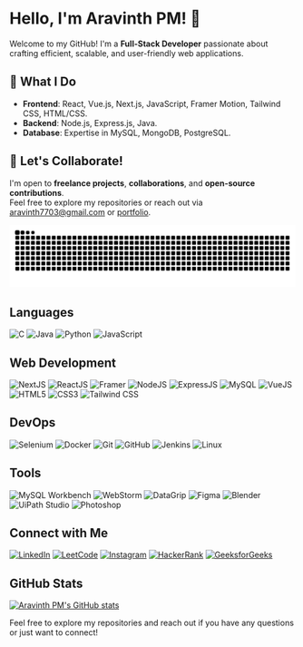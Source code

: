 # Hello, I'm Aravinth PM! 👋

Welcome to my GitHub! I'm a **Full-Stack Developer** passionate about crafting efficient, scalable, and user-friendly web applications.

## 🌟 What I Do
- **Frontend**: React, Vue.js, Next.js, JavaScript, Framer Motion, Tailwind CSS, HTML/CSS.
- **Backend**: Node.js, Express.js, Java.
- **Database**: Expertise in MySQL, MongoDB, PostgreSQL.


## 💼 Let's Collaborate!
I'm open to **freelance projects**, **collaborations**, and **open-source contributions**.  
Feel free to explore my repositories or reach out via [aravinth7703@gmail.com](mailto:aravinth7703@gmail.com) or [portfolio](https://aravinthpm.vercel.app).


<img src="https://raw.githubusercontent.com/aravinthpm77/aravinthpm77/output/snake.svg" alt="Snake animation" />

## Languages
![C](https://img.shields.io/badge/C-00599C?style=for-the-badge&logo=c&logoColor=white)
![Java](https://img.shields.io/badge/Java-007396?style=for-the-badge&logo=openjdk&logoColor=white)
![Python](https://img.shields.io/badge/Python-3776AB?style=for-the-badge&logo=python&logoColor=white)
![JavaScript](https://img.shields.io/badge/JavaScript-F7DF1E?style=for-the-badge&logo=javascript&logoColor=black)

## Web Development
![NextJS](https://img.shields.io/badge/NextJS-61DAFB?style=for-the-badge&logo=next.js&logoColor=black)
![ReactJS](https://img.shields.io/badge/ReactJS-61DAFB?style=for-the-badge&logo=react&logoColor=black)
![Framer](https://img.shields.io/badge/Framer%20Motion-FFFF00?style=for-the-badge&logo=framer&logoColor=black)
![NodeJS](https://img.shields.io/badge/Node.js-339933?style=for-the-badge&logo=node.js&logoColor=white)
![ExpressJS](https://img.shields.io/badge/Express.js-000000?style=for-the-badge&logo=express&logoColor=white)
![MySQL](https://img.shields.io/badge/MySQL-00758F?style=for-the-badge&logo=mysql&logoColor=white)
![VueJS](https://img.shields.io/badge/VueJS-61DAFB?style=for-the-badge&logo=vue.js&logoColor=black)
![HTML5](https://img.shields.io/badge/HTML5-E34F26?style=for-the-badge&logo=html5&logoColor=white)
![CSS3](https://img.shields.io/badge/CSS3-1572B6?style=for-the-badge&logo=css3&logoColor=white)
![Tailwind CSS](https://img.shields.io/badge/Tailwind%20CSS-38B2AC?style=for-the-badge&logo=tailwind-css&logoColor=white)

## DevOps
![Selenium](https://img.shields.io/badge/Selenium-43B02A?style=for-the-badge&logo=selenium&logoColor=white)
![Docker](https://img.shields.io/badge/Docker-2496ED?style=for-the-badge&logo=docker&logoColor=white)
![Git](https://img.shields.io/badge/Git-F05032?style=for-the-badge&logo=git&logoColor=white)
![GitHub](https://img.shields.io/badge/GitHub-181717?style=for-the-badge&logo=github&logoColor=white)
![Jenkins](https://img.shields.io/badge/Jenkins-D24939?style=for-the-badge&logo=jenkins&logoColor=white)
![Linux](https://img.shields.io/badge/Linux-FCC624?style=for-the-badge&logo=linux&logoColor=black)


## Tools
![MySQL Workbench](https://img.shields.io/badge/MySQL%20Workbench-4479A1?style=for-the-badge&logo=mysql&logoColor=white)
![WebStorm](https://img.shields.io/badge/WebStorm-000000?style=for-the-badge&logo=webstorm&logoColor=white)
![DataGrip](https://img.shields.io/badge/DataGrip-000000?style=for-the-badge&logo=datagrip&logoColor=white)
![Figma](https://img.shields.io/badge/Figma-F24E1E?style=for-the-badge&logo=figma&logoColor=white)
![Blender](https://img.shields.io/badge/Blender-F5792A?style=for-the-badge&logo=blender&logoColor=white)
![UiPath Studio](https://img.shields.io/badge/UiPath-6FDA44?style=for-the-badge&logo=uipath&logoColor=white)
![Photoshop](https://img.shields.io/badge/Photoshop-31A8FF?style=for-the-badge&logo=adobe-photoshop&logoColor=white)

## Connect with Me
[![LinkedIn](https://img.shields.io/badge/LinkedIn-0A66C2?style=for-the-badge&logo=linkedin&logoColor=white)](https://www.linkedin.com/in/aravinth-pm-5359071b7/)
[![LeetCode](https://img.shields.io/badge/LeetCode-FC9C4B?style=for-the-badge&logo=leetcode&logoColor=white)](https://leetcode.com/u/Aravinthpm77/)
[![Instagram](https://img.shields.io/badge/Instagram-0F9D58?style=for-the-badge&logo=instagram&logoColor=white)](https://www.instagram.com/itz.arvinth)
[![HackerRank](https://img.shields.io/badge/HackerRank-2EC866?style=for-the-badge&logo=hackerrank&logoColor=white)](https://www.hackerrank.com/profile/aravinthpm77)
[![GeeksforGeeks](https://img.shields.io/badge/GeeksforGeeks-0F9D58?style=for-the-badge&logo=geeksforgeeks&logoColor=white)](https://www.geeksforgeeks.org/user/aravinthpm/)



## GitHub Stats
[![Aravinth PM's GitHub stats](https://github-readme-stats.vercel.app/api?username=aravinthpm77&theme=dark&show_icons=true&&hide=issues,contribs)](https://github-readme-stats.vercel.app/api?username=aravinthpm77&theme=dark&show_icons=true&&hide=issues,contribs)



Feel free to explore my repositories and reach out if you have any questions or just want to connect!
